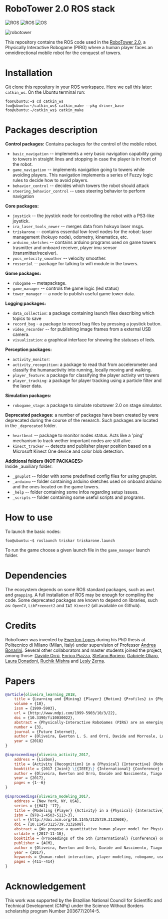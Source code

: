 RoboTower 2.0 ROS stack
======================
![ROS](https://img.shields.io/badge/ROS-Indigo-brightgreen.svg) ![ROS](https://img.shields.io/badge/ROS-Kinetic-brightgreen.svg) ![OS](https://img.shields.io/badge/OS-Ubuntu%2016.04-orange.svg)

![robotower](_auxiliary/game1.png)

This repository contains the ROS code used in the [RoboTower 2.0](https://www.youtube.com/watch?v=3azXf8V64iM), a Physically Interactive Robogame (PIRG) where a human player faces an omnidirectional mobile robot for the conquest of towers.

Installation
============

Git clone this repository in your ROS workspace. Here we call this later: ``catkin_ws``. On the Ubuntu terminal run:

```console
foo@ubuntu:~$ cd catkin_ws
foo@ubuntu:~/catkin_ws$ catkin_make --pkg driver_base
foo@ubuntu:~/catkin_ws$ catkin_make

```

Packages description
====================

**Control packages:** Contains packages for the control of the mobile robot. <br/>
* `basic_navigation` -- implements a very basic navigation capability going to towers in straight lines and stopping in case the player is in front of the robot. <br/>
* `game_navigation` -- implements navigation going to towers while avoiding players. This navigation implements a series of Fuzzy logic rules to decide how to avoid players.<br/>
* `behavior_control` -- decides which towers the robot should attack <br/>
* `steering_behavior_control` -- uses steering behavior to perform navigation<br/>

**Core packages:**<br/>
* `joystick` -- the joystick node for controlling the robot with a PS3-like joystick. <br/>
* `ira_laser_tools_newer` -- merges data from hokuyo laser msgs.<br/>
* `triskarone` -- contains essential low-level nodes for the robot: laser management (hokuyo node), odometry, kinematics, etc. <br/>
* `arduino_sketches` -- contains arduino programs used on game towers trasmitter and onboard receiver, player imu sensor (transmitter/receiver).  <br/>
* `yocs_velocity_smoother` -- velocity smoother. <br/>
* `rosserial` -- package for talking to wifi module in the towers. <br/>

**Game packages:**<br/>
* `robogame` -- metapackage. <br/>
* `game_manager` -- controls the game logic (led status)<br/>
* `tower_manager` -- a node to publish useful game tower data. <br/>

**Logging packages:**</br>
* `data_collection`: a package containing launch files describing which topics to save <br/>
* `record_bag` - a package to record bag files by pressing a joystick button.
* `video_recorder` -- for publishing image frames from a external USB camera.<br/>
* `visualization`: a graphical interface for showing the statuses of leds. <br/>

**Perception packages:**</br>
* `activity_monitor`: <br/>
* `activity_recognition`: a package to read that from accelerometer and classify the humanactivity into running, locally moving and walking. <br/>
* `player_feature`: a package for classifying the player activity wrt towers<br/>
* `player_tracking`: a package for player tracking using a particle filter and the laser data. <br/>

**Simulation packages:**</br>
* `robogame_stage`: a package to simulate robotower 2.0 on stage simulator. <br/>

**Deprecated packages:** a number of packages have been created by were deprecated during the course of the research. Such packages are located in the `_deprecated` folder.</br>
* `heartbeat` -- package to monitor nodes status. Acts like a 'ping' mechanism to track wether important nodes are still alive. <br/>
* `kinect_tracker` -- detects and publisher player position based on a Microsoft Kinect One device and color blob detection. <br/>

**Additional folders (NOT PACKAGES):**</br>
Inside _auxiliary folder:

* `_gnuplot` -- folder with some predefined config files for using gnuplot.</br>
* `_arduino` -- folder containing arduino sketches used on onboard arduino and the ones located on the game towers.</br>
* `_help` -- folder containing some infos regarding setup issues.</br>
* `_scripts` -- folder containing some useful scripts and programs.</br>

How to use
============
To launch the basic nodes:
```console
foo@ubuntu:~$ roslaunch triskar triskarone.launch
```

To run the game choose a given launch file in the `game_manager` launch folder.

Dependencies
============
The ecosystem depends on some ROS standard packages, such as `amcl` and `gmapping`. A full installation of ROS may be enough for compiling the code. Some deprecated packages are known to depend on libraries, such as: `OpenCV`, `LibFreenect2` and `IAI Kinect2` (all available on Github).

Credits
=======

RoboTower was invented by [Ewerton Lopes](https://github.com/ewerlopes) during his PhD thesis at Politecnico di Milano (Milan, Italy) under supervision of Professor [Andrea Bonarini](https://github.com/andybon). Several other collaborators and master students joined the project, among those: [Davide Orrù](), [Enrico Piazza](https://github.com/Enri2077), [Stefano Boriero](https://github.com/StefanoBoriero), [Gabriele Oliaro](https://github.com/gabrieleoliaro), [Laura Donadoni](), [Ruchik Mishra](https://github.com/ruchikmishra) and [Lesly Zerna](https://github.com/l3s777).

Papers
======
```bib
@article{oliveira_learning_2018,
	title = {Learning and {Mining} {Player} {Motion} {Profiles} in {Physically} {Interactive} {Robogames}},
	volume = {10},
	issn = {1999-5903},
	url = {http://www.mdpi.com/1999-5903/10/3/22},
	doi = {10.3390/fi10030022},
	abstract = {Physically-Interactive RoboGames (PIRG) are an emerging application whose aim is to develop robotic agents able to interact and engage humans in a game situation. In this framework, learning a model of players’ activity is relevant both to understand their engagement, as well as to understand specific strategies they adopted, which in turn can foster game adaptation. Following such directions and given the lack of quantitative methods for player modeling in PIRG, we propose a methodology for representing players as a mixture of existing player’s types uncovered from data. This is done by dealing both with the intrinsic uncertainty associated with the setting and with the agent necessity to act in real time to support the game interaction. Our methodology first focuses on encoding time series data generated from player-robot interaction into images, in particular Gramian angular field images, to represent continuous data. To these, we apply latent Dirichlet allocation to summarize the player’s motion style as a probabilistic mixture of different styles discovered from data. This approach has been tested in a dataset collected from a real, physical robot game, where activity patterns are extracted by using a custom three-axis accelerometer sensor module. The obtained results suggest that the proposed system is able to provide a robust description for the player interaction.},
	number = {3},
	journal = {Future Internet},
	author = {Oliveira, Ewerton L. S. and Orrú, Davide and Morreale, Luca and Nascimento, Tiago P. and Bonarini, Andrea},
	year = {2018}
}

@inproceedings{oliveira_activity_2017,
	address = {Lisbon},
	title = {Activity {Recognition} in a {Physical} {Interactive} {RoboGame}},
	booktitle = {2017 {Joint} \{{IEEE}\} {International} {Conference} on {Development} and {Learning} and {Epigenetic} {Robotics}, {ICDL}-{EpiRob} 2017, {Lisbon}, {Portugal}, {September} 18-21, 2017},
	author = {Oliveira, Ewerton and Orrù, Davide and Nascimento, Tiago and Bonarini, Andrea},
	year = {2017},
	pages = {1--6}
}

@inproceedings{oliveira_modeling_2017,
	address = {New York, NY, USA},
	series = {{HAI} '17},
	title = {Modeling {Player} {Activity} in a {Physical} {Interactive} {Robot} {Game} {Scenario}},
	isbn = {978-1-4503-5113-3},
	url = {http://doi.acm.org/10.1145/3125739.3132608},
	doi = {10.1145/3125739.3132608},
	abstract = {We propose a quantitative human player model for Physically Interactive RoboGames that can account for the combination of the player activity (physical effort) and interaction level. The model is based on activity recognition and a description of the player interaction (proximity and body contraction index) with the robot co-player. Our approach has been tested on a dataset collected from a real, physical robot game, where activity patterns extracted by a custom 3-axis accelerometer sensor module and by the Microsoft Kinect sensor are used. The proposed model design aims at inspiring approaches that can consider the activity of a human player in lively games against robots and foster the design of robotic adaptive behavior capable of supporting her/his engagement in such type of games.},
	urldate = {2017-11-10},
	booktitle = {Proceedings of the 5th {International} {Conference} on {Human} {Agent} {Interaction}},
	publisher = {ACM},
	author = {Oliveira, Ewerton and Orrù, Davide and Nascimento, Tiago and Bonarini, Andrea},
	year = {2017},
	keywords = {human-robot interaction, player modeling, robogame, user modeling},
	pages = {411--414}
}
```

Acknowledgement
===============
This work was supported by the Brazilian National Council for Scientific and Technical Development (CNPq) under the Science Without Borders scholarship program Number 203677/2014-5.
